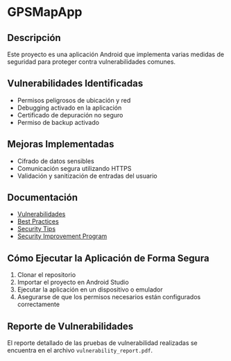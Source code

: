 # GPSMapApp

## Descripción
Este proyecto es una aplicación Android que implementa varias medidas de seguridad para proteger contra vulnerabilidades comunes.

## Vulnerabilidades Identificadas
- Permisos peligrosos de ubicación y red
- Debugging activado en la aplicación
- Certificado de depuración no seguro
- Permiso de backup activado

## Mejoras Implementadas
- Cifrado de datos sensibles
- Comunicación segura utilizando HTTPS
- Validación y sanitización de entradas del usuario

## Documentación
- [Vulnerabilidades](vulnerabilities.md)
- [Best Practices](best_practices.md)
- [Security Tips](security_tips.md)
- [Security Improvement Program](security_improvement_program.md)

## Cómo Ejecutar la Aplicación de Forma Segura
1. Clonar el repositorio
2. Importar el proyecto en Android Studio
3. Ejecutar la aplicación en un dispositivo o emulador
4. Asegurarse de que los permisos necesarios están configurados correctamente

## Reporte de Vulnerabilidades
El reporte detallado de las pruebas de vulnerabilidad realizadas se encuentra en el archivo `vulnerability_report.pdf`.
